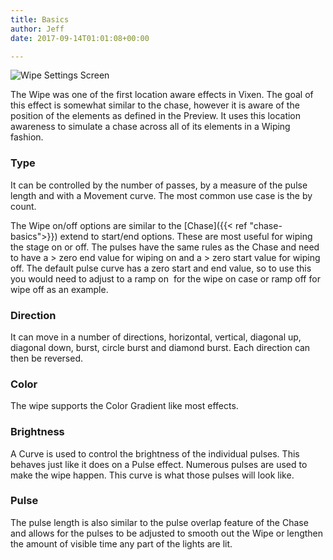 ```yaml
---
title: Basics
author: Jeff
date: 2017-09-14T01:01:08+00:00

---
```


![Wipe Settings Screen](/images/docs/usage/sequencer/effects/basic/wipe/Wipe_Properties-216x300.jpg)

The Wipe was one of the first location aware effects in Vixen. The goal of this effect is somewhat similar to the chase, however it is aware of the position of the elements as defined in the Preview. It uses this location awareness to simulate a chase across all of its elements in a Wiping fashion.

### Type

It can be controlled by the number of passes, by a measure of the pulse length and with a Movement curve. The most common use case is the by count.

The Wipe on/off options are similar to the [Chase]({{< ref "chase-basics">}}) extend to start/end options. These are most useful for wiping the stage on or off. The pulses have the same rules as the Chase and need to have a > zero end value for wiping on and a > zero start value for wiping off. The default pulse curve has a zero start and end value, so to use this you would need to adjust to a ramp on  for the wipe on case or ramp off for wipe off as an example.

### Direction

It can move in a number of directions, horizontal, vertical, diagonal up, diagonal down, burst, circle burst and diamond burst. Each direction can then be reversed.

### Color

The wipe supports the Color Gradient like most effects.

### Brightness

A Curve is used to control the brightness of the individual pulses. This behaves just like it does on a Pulse effect. Numerous pulses are used to make the wipe happen. This curve is what those pulses will look like.

### Pulse

The pulse length is also similar to the pulse overlap feature of the Chase and allows for the pulses to be adjusted to smooth out the Wipe or lengthen the amount of visible time any part of the lights are lit.
